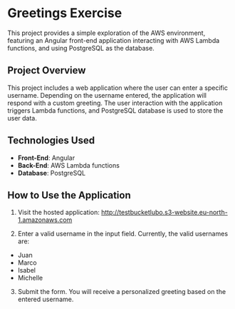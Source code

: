 # Greetings Exercise
This project provides a simple exploration of the AWS environment, featuring an Angular front-end application interacting with AWS Lambda functions, and using PostgreSQL as the database.

## Project Overview
This project includes a web application where the user can enter a specific username. Depending on the username entered, the application will respond with a custom greeting. The user interaction with the application triggers Lambda functions, and PostgreSQL database is used to store the user data.

## Technologies Used
- **Front-End**: Angular
- **Back-End**: AWS Lambda functions
- **Database**: PostgreSQL

## How to Use the Application
1. Visit the hosted application: http://testbucketlubo.s3-website.eu-north-1.amazonaws.com

2. Enter a valid username in the input field. Currently, the valid usernames are:
- Juan
- Marco
- Isabel
- Michelle

3. Submit the form. You will receive a personalized greeting based on the entered username.
